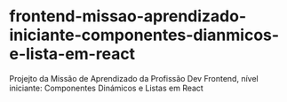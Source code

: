 # frontend-missao-aprendizado-iniciante-componentes-dianmicos-e-lista-em-react
Projejto da Missão de Aprendizado da Profissão Dev Frontend, nível iniciante: Componentes Dinámicos e Listas em React
